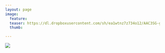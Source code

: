 ```yaml
---
layout: page
image:
  feature:
  teaser: https://dl.dropboxusercontent.com/sh/ea1wtnz7z734o12/AAC3SG-gR2KSlTP_CgdCol8ba/abstraktit-muut/1/DS47506-245px.jpg
  thumb:

---
```


[![](https://dl.dropboxusercontent.com/sh/ea1wtnz7z734o12/AACn-BVj20tiU1BBEFRu-eDGa/abstraktit-muut/1/DS47506-800px.jpg)](https://dl.dropboxusercontent.com/sh/ea1wtnz7z734o12/AABXn86ykdbsuKvezslZx-P2a/abstraktit-muut/1/DS47506.jpg)
